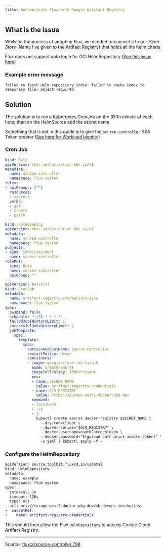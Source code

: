 ```yaml
---
title: Authenticate flux with Google Artifact Registry
---
```


## What is the issue

Whilst in the process of adopting Flux, we needed to connect it to our _Helm Store_ (Name I've given to the Artifact Registry)
that holds all the helm charts

Flux does not support auto login for OCI HelmRepository ([See this issue here](https://github.com/fluxcd/source-controller/issues/798#issuecomment-1167816216))

### Example error message

```text
failed to fetch Helm repository index: failed to cache index to temporary file: object required
```

## Solution

The solution is to run a Kubernetes CronJob on the 35'th minute of each hour, then on the HelmSource add the secret name

Something that is not in this guide is to give the `source-controller` KSA Token creator ([See here for Workload Identity](../gke/configure-gke-workload-identity.md))

### Cron Job

```yaml
kind: Role
apiVersion: rbac.authorization.k8s.io/v1
metadata:
  name: source-controller
  namespace: flux-system
rules:
- apiGroups: [""]
  resources:
  - secrets
  verbs:
  - get
  - create
  - patch
---
kind: RoleBinding
apiVersion: rbac.authorization.k8s.io/v1
metadata:
  name: source-controller
  namespace: flux-system
subjects:
- kind: ServiceAccount
  name: source-controller
roleRef:
  kind: Role
  name: source-controller
  apiGroup: ""
---
apiVersion: batch/v1
kind: CronJob
metadata:
  name: artifact-registry-credentials-sync
  namespace: flux-system
spec:
  suspend: false
  schedule: "*/35 * * * *"
  failedJobsHistoryLimit: 1
  successfulJobsHistoryLimit: 1
  jobTemplate:
    spec:
      template:
        spec:
          serviceAccountName: source-controller
          restartPolicy: Never
          containers:
          - image: google/cloud-sdk:latest
            name: create-secret
            imagePullPolicy: IfNotPresent
            env:
            - name: SECRET_NAME
              value: artifact-registry-credentials
            - name: GCR_REGISTRY
              value: https://europe-west2-docker.pkg.dev
            command:
            - /bin/bash
            - -ce
            - |-
              kubectl create secret docker-registry $SECRET_NAME \
                --dry-run=client \
                --docker-server="$GCR_REGISTRY" \
                --docker-username=oauth2accesstoken \
                --docker-password="$(gcloud auth print-access-token)" \
                -o yaml | kubectl apply -f -
```

### Configure the HelmRepository

```diff
apiVersion: source.toolkit.fluxcd.io/v1beta2
kind: HelmRepository
metadata:
  name: example
  namespace: flux-system
spec:
  interval: 1m
  timeout: 120s
  type: oci
  url: oci://europe-west2-docker.pkg.dev/sb-devops-ieozhc/test
+  secretRef:
+    name: artifact-registry-credentials
```

This should then allow the Flux `HelmRepository` to access Google Cloud Artifact Registry.

---

Source: [fluxcd:source-controller:798](https://github.com/fluxcd/source-controller/issues/798)
